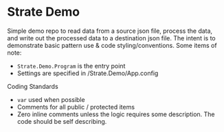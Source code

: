 # Strate Demo

Simple demo repo to read data from a source json file, process the data, and write out the processed data to a destination json file.  The intent is to demonstrate basic pattern use & code styling/conventions.  Some items of note:
  - `Strate.Demo.Program` is the entry point
  - Settings are specified in /Strate.Demo/App.config
 
Coding Standards
- `var` used when possible
- Comments for all public / protected items
- Zero inline comments unless the logic requires some description.  The code should be self describing.